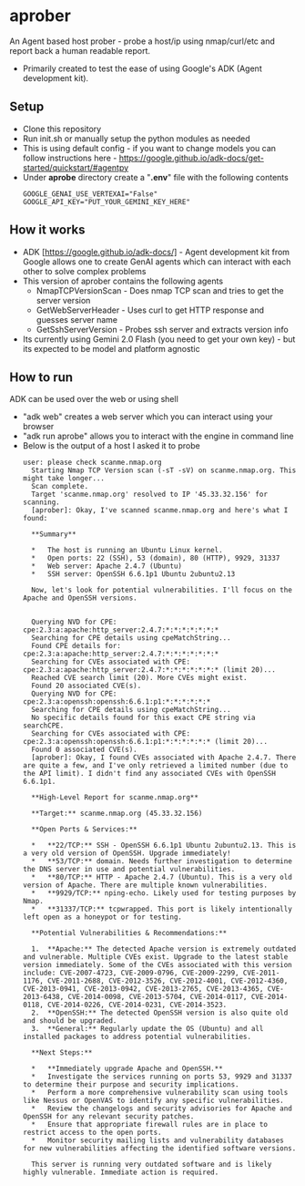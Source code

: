 # aprober
An Agent based host prober - probe a host/ip using nmap/curl/etc and report back a human readable report.
* Primarily created to test the ease of using Google's ADK (Agent development kit).

## Setup
* Clone this repository
* Run init.sh or manually setup the python modules as needed
* This is using default config - if you want to change models you can follow instructions here - https://google.github.io/adk-docs/get-started/quickstart/#agentpy
* Under **aprobe** directory create a "**.env**" file with the following contents
  ```
  GOOGLE_GENAI_USE_VERTEXAI="False"
  GOOGLE_API_KEY="PUT_YOUR_GEMINI_KEY_HERE"
  ```


## How it works
* ADK [https://google.github.io/adk-docs/] - Agent development kit from Google allows one to create GenAI agents which can interact with each other to solve complex problems
* This version of aprober contains the following agents
  * NmapTCPVersionScan - Does nmap TCP scan and tries to get the server version
  * GetWebServerHeader - Uses curl to get HTTP response and guesses server name
  * GetSshServerVersion - Probes ssh server and extracts version info
* Its currently using Gemini 2.0 Flash (you need to get your own key) - but its expected to be model and platform agnostic

## How to run
ADK can be used over the web or using shell
* "adk web" creates a web server which you can interact using your browser
* "adk run aprobe" allows you to interact with the engine in command line
* Below is the output of a host I asked it to probe
  ```
  user: please check scanme.nmap.org
    Starting Nmap TCP Version scan (-sT -sV) on scanme.nmap.org. This might take longer...
    Scan complete.
    Target 'scanme.nmap.org' resolved to IP '45.33.32.156' for scanning.
    [aprober]: Okay, I've scanned scanme.nmap.org and here's what I found:

    **Summary**

    *   The host is running an Ubuntu Linux kernel.
    *   Open ports: 22 (SSH), 53 (domain), 80 (HTTP), 9929, 31337
    *   Web server: Apache 2.4.7 (Ubuntu)
    *   SSH server: OpenSSH 6.6.1p1 Ubuntu 2ubuntu2.13

    Now, let's look for potential vulnerabilities. I'll focus on the Apache and OpenSSH versions.


    Querying NVD for CPE: cpe:2.3:a:apache:http_server:2.4.7:*:*:*:*:*:*:*
    Searching for CPE details using cpeMatchString...
    Found CPE details for: cpe:2.3:a:apache:http_server:2.4.7:*:*:*:*:*:*:*
    Searching for CVEs associated with CPE: cpe:2.3:a:apache:http_server:2.4.7:*:*:*:*:*:*:* (limit 20)...
    Reached CVE search limit (20). More CVEs might exist.
    Found 20 associated CVE(s).
    Querying NVD for CPE: cpe:2.3:a:openssh:openssh:6.6.1:p1:*:*:*:*:*:*
    Searching for CPE details using cpeMatchString...
    No specific details found for this exact CPE string via searchCPE.
    Searching for CVEs associated with CPE: cpe:2.3:a:openssh:openssh:6.6.1:p1:*:*:*:*:*:* (limit 20)...
    Found 0 associated CVE(s).
    [aprober]: Okay, I found CVEs associated with Apache 2.4.7. There are quite a few, and I've only retrieved a limited number (due to the API limit). I didn't find any associated CVEs with OpenSSH 6.6.1p1.

    **High-Level Report for scanme.nmap.org**

    **Target:** scanme.nmap.org (45.33.32.156)

    **Open Ports & Services:**

    *   **22/TCP:** SSH - OpenSSH 6.6.1p1 Ubuntu 2ubuntu2.13. This is a very old version of OpenSSH. Upgrade immediately!
    *   **53/TCP:** domain. Needs further investigation to determine the DNS server in use and potential vulnerabilities.
    *   **80/TCP:** HTTP - Apache 2.4.7 (Ubuntu). This is a very old version of Apache. There are multiple known vulnerabilities.
    *   **9929/TCP:** nping-echo. Likely used for testing purposes by Nmap.
    *   **31337/TCP:** tcpwrapped. This port is likely intentionally left open as a honeypot or for testing.

    **Potential Vulnerabilities & Recommendations:**

    1.  **Apache:** The detected Apache version is extremely outdated and vulnerable. Multiple CVEs exist. Upgrade to the latest stable version immediately. Some of the CVEs associated with this version include: CVE-2007-4723, CVE-2009-0796, CVE-2009-2299, CVE-2011-1176, CVE-2011-2688, CVE-2012-3526, CVE-2012-4001, CVE-2012-4360, CVE-2013-0941, CVE-2013-0942, CVE-2013-2765, CVE-2013-4365, CVE-2013-6438, CVE-2014-0098, CVE-2013-5704, CVE-2014-0117, CVE-2014-0118, CVE-2014-0226, CVE-2014-0231, CVE-2014-3523.
    2.  **OpenSSH:** The detected OpenSSH version is also quite old and should be upgraded.
    3.  **General:** Regularly update the OS (Ubuntu) and all installed packages to address potential vulnerabilities.

    **Next Steps:**

    *   **Immediately upgrade Apache and OpenSSH.**
    *   Investigate the services running on ports 53, 9929 and 31337 to determine their purpose and security implications.
    *   Perform a more comprehensive vulnerability scan using tools like Nessus or OpenVAS to identify any specific vulnerabilities.
    *   Review the changelogs and security advisories for Apache and OpenSSH for any relevant security patches.
    *   Ensure that appropriate firewall rules are in place to restrict access to the open ports.
    *   Monitor security mailing lists and vulnerability databases for new vulnerabilities affecting the identified software versions.

    This server is running very outdated software and is likely highly vulnerable. Immediate action is required.
  ```


